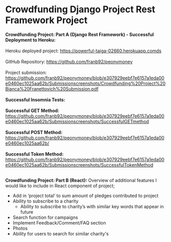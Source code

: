 # Crowdfunding Django Project Rest Framework Project

<b>Crowdfunding Project: Part A (Django Rest Framework) - Successful Deployment to Heroku:</b><br></br> 
Heroku deployed project: https://powerful-taiga-02660.herokuapp.comds<br></br>
GitHub Repository: https://github.com/franb92/peonymoney<br></br>
Project submission: https://github.com/franb92/peonymoney/blob/e307929eebf7e6157a1eda00e0460ec1025aa62b/Submissionscreenshots/Crowdfunding%20Project%20Bianca%20Franettovich%20Submission.pdf <br></br>
<b>Successful Insomnia Tests:</b><br></br>
<b>Successful GET Method: </b>https://github.com/franb92/peonymoney/blob/e307929eebf7e6157a1eda00e0460ec1025aa62b/Submissionscreenshots/SuccessfulGETmethod<br></br>
<b>Successful POST Method: </b>https://github.com/franb92/peonymoney/blob/e307929eebf7e6157a1eda00e0460ec1025aa62b/<br></br>
<b>Successful Token Method: </b> https://github.com/franb92/peonymoney/blob/e307929eebf7e6157a1eda00e0460ec1025aa62b/Submissionscreenshots/SuccessfulTokenMethod<br></br>


<b>Crowdfunding Project: Part B (React):</b>
Overview of additional features I would like to include in React component of project;
- Add in ‘project total’ to sum amount of pledges contributed to project
- Ability to subscribe to a charity
    - Ability to subscribe to charity’s with similar key words that appear in future
- Search function for campaigns
- Implement Feedback/Comment/FAQ section
- Photos
- Ability for users to search for similar charity's 